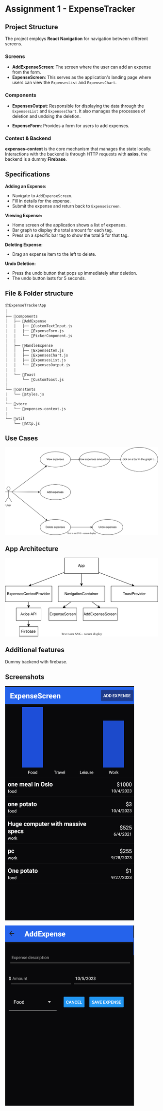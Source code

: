 # Assignment 1 - ExpenseTracker

## Project Structure

The project employs **React Navigation** for navigation between different screens.

### Screens

- **AddExpenseScreen**: The screen where the user can add an expense from the form.
- **ExpenseScreen**: This serves as the application's landing page where users can view the `ExpensesList` and `ExpensesChart`.

### Components

- **ExpensesOutput**: Responsible for displaying the data through the `ExpensesList` and `ExpensesChart`. It also manages the processes of deletion and undoing the deletion.
  
- **ExpenseForm**: Provides a form for users to add expenses.

### Context & Backend

**expenses-context** is the core mechanism that manages the state locally. Interactions with the backend is through HTTP requests with **axios**, the backend is a dummy **Firebase**.


## Specifications

**Adding an Expense:**

- Navigate to `AddExpenseScreen`.
- Fill in details for the expense.
- Submit the expense and return back to `ExpenseScreen`.

**Viewing Expense:**

- Home screen of the application shows a list of expenses.
- Bar graph to display the total amount for each tag.
- Press on a specific bar tag to show the total $ for that tag.

**Deleting Expense:**

- Drag an expense item to the left to delete.

**Undo Deletion:**

- Press the undo button that pops up immediately after deletion.
- The undo button lasts for 5 seconds.

## File & Folder structure

```
📦ExpenseTrackerApp
│
├── 📂components
│   ├── 📂AddExpense
│   │   ├── 📜CustomTextInput.js
│   │   ├── 📜ExpenseForm.js
│   │   └── 📜PickerComponent.js
│   │
│   ├── 📂HandleExpense
│   │   ├── 📜ExpenseItem.js
│   │   ├── 📜ExpensesChart.js
│   │   ├── 📜ExpensesList.js
│   │   └── 📜ExpensesOutput.js
│   │
│   └── 📂Toast
│       └── 📜CustomToast.js
│
└── 📂constants
|   └── 📜styles.js
|    
└── 📂store
|   └── 📜expenses-context.js
|    
└── 📂util
    └── 📜http.js
```

## Use Cases

![use-cases](docs/use-cases.drawio.svg)

## App Architecture

![architecture](docs/architecture.drawio.svg)


## Additional features

Dummy backend with firebase.

## Screenshots

![ExpensesScreen](docs/screenshots/ExpensesScreen.png)

![AddExpense](docs/screenshots/AddExpense.png)